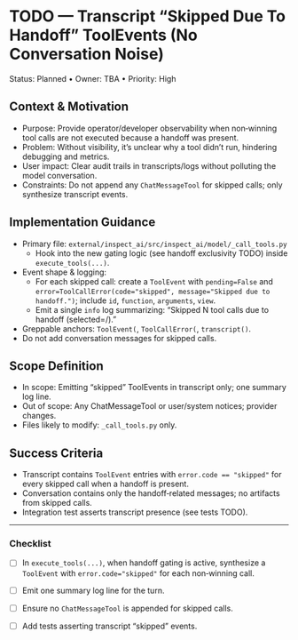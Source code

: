 # TODO — Transcript “Skipped Due To Handoff” ToolEvents (No Conversation Noise)

Status: Planned • Owner: TBA • Priority: High

## Context & Motivation
- Purpose: Provide operator/developer observability when non‑winning tool calls are not executed because a handoff was present.
- Problem: Without visibility, it’s unclear why a tool didn’t run, hindering debugging and metrics.
- User impact: Clear audit trails in transcripts/logs without polluting the model conversation.
- Constraints: Do not append any `ChatMessageTool` for skipped calls; only synthesize transcript events.

## Implementation Guidance
- Primary file: `external/inspect_ai/src/inspect_ai/model/_call_tools.py`
  - Hook into the new gating logic (see handoff exclusivity TODO) inside `execute_tools(...)`.
- Event shape & logging:
  - For each skipped call: create a `ToolEvent` with `pending=False` and `error=ToolCallError(code="skipped", message="Skipped due to handoff.")`; include `id`, `function`, `arguments`, `view`.
  - Emit a single `info` log summarizing: “Skipped N tool calls due to handoff (selected=<function>/<id>).”
- Greppable anchors: `ToolEvent(`, `ToolCallError(`, `transcript()`.
- Do not add conversation messages for skipped calls.

## Scope Definition
- In scope: Emitting “skipped” ToolEvents in transcript only; one summary log line.
- Out of scope: Any ChatMessageTool or user/system notices; provider changes.
- Files likely to modify: `_call_tools.py` only.

## Success Criteria
- Transcript contains `ToolEvent` entries with `error.code == "skipped"` for every skipped call when a handoff is present.
- Conversation contains only the handoff‑related messages; no artifacts from skipped calls.
- Integration test asserts transcript presence (see tests TODO).

---

### Checklist
- [ ] In `execute_tools(...)`, when handoff gating is active, synthesize a `ToolEvent` with `error.code="skipped"` for each non‑winning call.
- [ ] Emit one summary log line for the turn.
- [ ] Ensure no `ChatMessageTool` is appended for skipped calls.
- [ ] Add tests asserting transcript “skipped” events.

